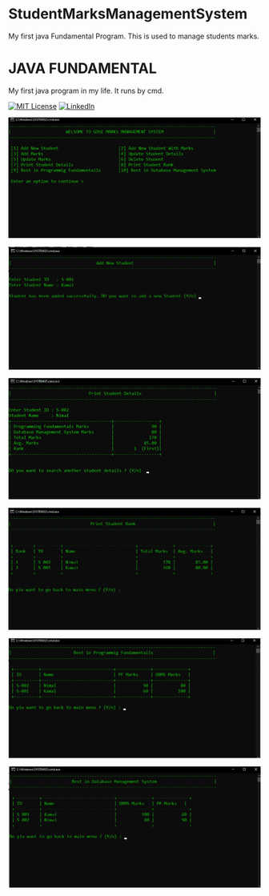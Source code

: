# StudentMarksManagementSystem
My first java Fundamental Program. This is used to manage students marks.
# JAVA FUNDAMENTAL
My first java program in my life.
It runs by cmd.

[![MIT License][license-shield]][license-url]
[![LinkedIn][linkedin-shield]][linkedin-url]

![home page](https://github.com/Prabath159753/StudentMarksManagementSystem/blob/main/examples/homePage.png)

![add new student](https://github.com/Prabath159753/StudentMarksManagementSystem/blob/main/examples/Screenshot%20(82).png)

![print student details](https://github.com/Prabath159753/StudentMarksManagementSystem/blob/main/examples/Screenshot%20(84).png)

![Print Student Rank](https://github.com/Prabath159753/StudentMarksManagementSystem/blob/main/examples/Screenshot%20(88).png)

![Best in Programmig Fundamentails](https://github.com/Prabath159753/StudentMarksManagementSystem/blob/main/examples/Screenshot%20(86).png)

![Best in Database Management System](https://github.com/Prabath159753/StudentMarksManagementSystem/blob/main/examples/Screenshot%20(87).png)



<!-- MARKDOWN LINKS & IMAGES -->
<!-- https://www.markdownguide.org/basic-syntax/#reference-style-links -->
[license-shield]: https://img.shields.io/github/license/othneildrew/Best-README-Template.svg?style=for-the-badge
[license-url]: https://github.com/othneildrew/Best-README-Template/blob/master/LICENSE.txt
[linkedin-shield]: https://img.shields.io/badge/-LinkedIn-black.svg?style=for-the-badge&logo=linkedin&colorB=555
[linkedin-url]: https://www.linkedin.com/in/kavishka-prabath-628485225/
[product-screenshot]: images/screenshot.png
